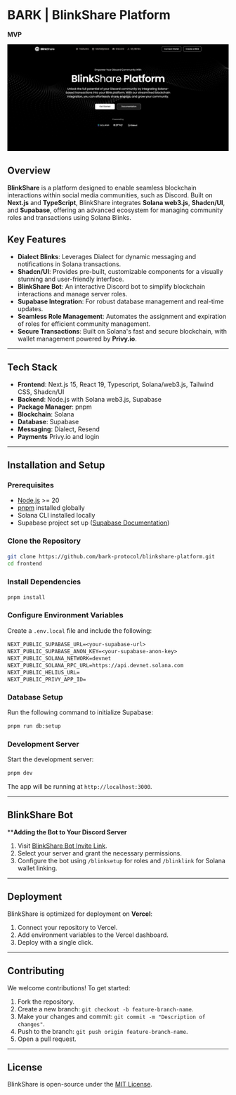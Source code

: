 # BARK | BlinkShare Platform
**MVP**

![BlinkShare Hero Image](/frontend/public/assets/landing-page.png)

## Overview
**BlinkShare** is a platform designed to enable seamless blockchain interactions within social media communities, such as Discord. Built on **Next.js** and **TypeScript**, BlinkShare integrates **Solana web3.js**, **Shadcn/UI**, and **Supabase**, offering an advanced ecosystem for managing community roles and transactions using Solana Blinks.

## Key Features
- **Dialect Blinks**: Leverages Dialect for dynamic messaging and notifications in Solana transactions.
- **Shadcn/UI**: Provides pre-built, customizable components for a visually stunning and user-friendly interface.
- **BlinkShare Bot**: An interactive Discord bot to simplify blockchain interactions and manage server roles.
- **Supabase Integration**: For robust database management and real-time updates.
- **Seamless Role Management**: Automates the assignment and expiration of roles for efficient community management.
- **Secure Transactions**: Built on Solana's fast and secure blockchain, with wallet management powered by **Privy.io**.

---

## Tech Stack
- **Frontend**: Next.js 15, React 19, Typescript, Solana/web3.js, Tailwind CSS, Shadcn/UI
- **Backend**: Node.js with Solana web3.js, Supabase
- **Package Manager**: pnpm
- **Blockchain**: Solana
- **Database**: Supabase
- **Messaging**: Dialect, Resend
- **Payments** Privy.io and login
---

## Installation and Setup

### Prerequisites
- [Node.js](https://nodejs.org/) >= 20
- [pnpm](https://pnpm.io/) installed globally
- Solana CLI installed locally
- Supabase project set up ([Supabase Documentation](https://supabase.com/docs))

### Clone the Repository
```bash
git clone https://github.com/bark-protocol/blinkshare-platform.git
cd frontend
```

### Install Dependencies
```bash
pnpm install
```

### Configure Environment Variables
Create a `.env.local` file and include the following:
```env
NEXT_PUBLIC_SUPABASE_URL=<your-supabase-url>
NEXT_PUBLIC_SUPABASE_ANON_KEY=<your-supabase-anon-key>
NEXT_PUBLIC_SOLANA_NETWORK=devnet
NEXT_PUBLIC_SOLANA_RPC_URL=https://api.devnet.solana.com
NEXT_PUBLIC_HELIUS_URL=
NEXT_PUBLIC_PRIVY_APP_ID=
```

### Database Setup
Run the following command to initialize Supabase:
```bash
pnpm run db:setup
```

### Development Server
Start the development server:
```bash
pnpm dev
```
The app will be running at `http://localhost:3000`.

---

## BlinkShare Bot
****Adding the Bot to Your Discord Server**
1. Visit [BlinkShare Bot Invite Link](#).
2. Select your server and grant the necessary permissions.
3. Configure the bot using `/blinksetup` for roles and `/blinklink` for Solana wallet linking.

---

## Deployment
BlinkShare is optimized for deployment on **Vercel**:
1. Connect your repository to Vercel.
2. Add environment variables to the Vercel dashboard.
3. Deploy with a single click.

---

## Contributing
We welcome contributions! To get started:
1. Fork the repository.
2. Create a new branch: `git checkout -b feature-branch-name`.
3. Make your changes and commit: `git commit -m "Description of changes"`.
4. Push to the branch: `git push origin feature-branch-name`.
5. Open a pull request.

---

## License
BlinkShare is open-source under the [MIT License](LICENSE).